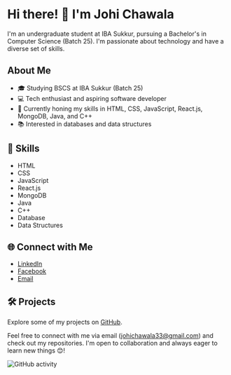 # Hi there! 👋 I'm Johi Chawala

I'm an undergraduate student at IBA Sukkur, pursuing a Bachelor's in Computer Science (Batch 25). I'm passionate about technology and have a diverse set of skills.

## About Me

- 🎓 Studying BSCS at IBA Sukkur (Batch 25)
- 💻 Tech enthusiast and aspiring software developer
- 🚀 Currently honing my skills in HTML, CSS, JavaScript, React.js, MongoDB, Java, and C++
- 📚 Interested in databases and data structures

## 🚀 Skills

- HTML
- CSS
- JavaScript
- React.js
- MongoDB
- Java
- C++
- Database
- Data Structures

## 🌐 Connect with Me

- [LinkedIn](https://www.linkedin.com/in/johi-chawala-~jc-55648a267)
- [Facebook](https://www.facebook.com/juhi.chawala.1042)
- [Email](mailto:johichawala33@gmail.com)

 ## 🛠️ Projects

Explore some of my projects on [GitHub](https://github.com/JohiChawala).

Feel free to connect with me via email (johichawala33@gmail.com) and check out my repositories. I'm open to collaboration and always eager to learn new things 😊!


![GitHub activity](https://img.shields.io/github/last-commit/JohiChawala/JohiChawala)
